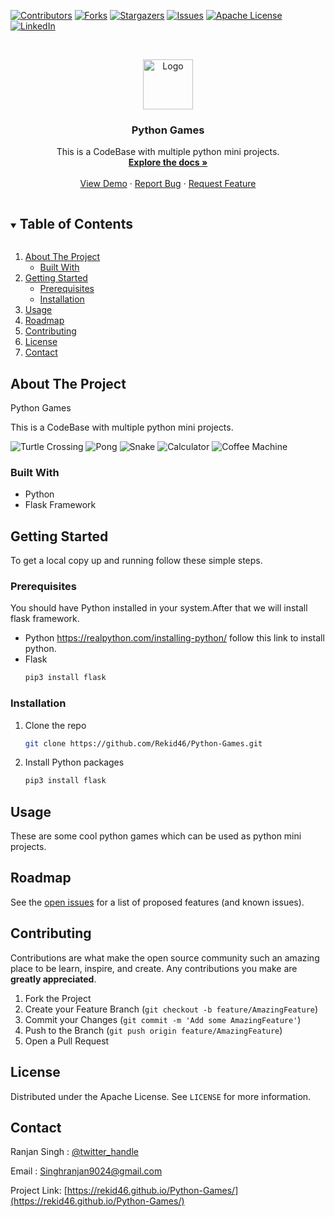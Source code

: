 <!-- PROJECT SHIELDS -->
<!--
*** I'm using markdown "reference style" links for readability.
*** Reference links are enclosed in brackets [ ] instead of parentheses ( ).
*** See the bottom of this document for the declaration of the reference variables
*** for contributors-url, forks-url, etc. This is an optional, concise syntax you may use.
*** https://www.markdownguide.org/basic-syntax/#reference-style-links
-->
[![Contributors][contributors-shield]][contributors-url]
[![Forks][forks-shield]][forks-url]
[![Stargazers][stars-shield]][stars-url]
[![Issues][issues-shield]][issues-url]
[![Apache License][license-shield]][license-url]
[![LinkedIn][linkedin-shield]][linkedin-url]



<!-- PROJECT LOGO -->
<br />
<p align="center">
  <a href="https://github.com/Rekid46/Python-Games">
    <img src="images/arcade-logo.svg" alt="Logo" width="80" height="80">
  </a>

  <h3 align="center">Python Games</h3>

  <p align="center">
    This is a CodeBase with multiple python mini projects.
    <br />
    <a href="https://github.com/Rekid46/Python-Games"><strong>Explore the docs »</strong></a>
    <br />
    <br />
    <a href="https://github.com/Rekid46/Python-Games">View Demo</a>
    ·
    <a href="https://github.com/Rekid46/Python-Games/issues">Report Bug</a>
    ·
    <a href="https://github.com/Rekid46/Python-Games/issues">Request Feature</a>
  </p>
</p>



<!-- TABLE OF CONTENTS -->
<details open="open">
  <summary><h2 style="display: inline-block">Table of Contents</h2></summary>
  <ol>
    <li>
      <a href="#about-the-project">About The Project</a>
      <ul>
        <li><a href="#built-with">Built With</a></li>
      </ul>
    </li>
    <li>
      <a href="#getting-started">Getting Started</a>
      <ul>
        <li><a href="#prerequisites">Prerequisites</a></li>
        <li><a href="#installation">Installation</a></li>
      </ul>
    </li>
    <li><a href="#usage">Usage</a></li>
    <li><a href="#roadmap">Roadmap</a></li>
    <li><a href="#contributing">Contributing</a></li>
    <li><a href="#license">License</a></li>
    <li><a href="#contact">Contact</a></li>
  </ol>
</details>



<!-- ABOUT THE PROJECT -->
## About The Project

Python Games

This is a CodeBase with multiple python mini projects.

![Turtle Crossing](images/turtle_crossing.png?raw=true "Turtle Crossing")
![Pong](images/pong.png?raw=true "pong")
![Snake](images/snake.png?raw=true "snake")
![Calculator](images/calculator.png?raw=true "Calculator")
![Coffee Machine](images/coffee.png?raw=true "Coffee Machine")



### Built With

* Python
* Flask Framework



<!-- GETTING STARTED -->
## Getting Started

To get a local copy up and running follow these simple steps.

### Prerequisites

You should have Python installed in your system.After that we will install flask framework.
* Python 
https://realpython.com/installing-python/
follow this link to install python.
* Flask
  ```sh
  pip3 install flask
  ```

### Installation

1. Clone the repo
   ```sh
   git clone https://github.com/Rekid46/Python-Games.git
   ```
2. Install Python packages
   ```sh
   pip3 install flask
   ```



<!-- USAGE EXAMPLES -->
## Usage

These are some cool python games which can be used as python mini projects.


<!-- ROADMAP -->
## Roadmap

See the [open issues](https://github.com/Rekid46/Python-Games/issues) for a list of proposed features (and known issues).



<!-- CONTRIBUTING -->
## Contributing

Contributions are what make the open source community such an amazing place to be learn, inspire, and create. Any contributions you make are **greatly appreciated**.

1. Fork the Project
2. Create your Feature Branch (`git checkout -b feature/AmazingFeature`)
3. Commit your Changes (`git commit -m 'Add some AmazingFeature'`)
4. Push to the Branch (`git push origin feature/AmazingFeature`)
5. Open a Pull Request



<!-- LICENSE -->
## License

Distributed under the Apache License. See `LICENSE` for more information.



<!-- CONTACT -->
## Contact

Ranjan Singh : [@twitter_handle](https://twitter.com/lifeofranjan) 

Email : Singhranjan9024@gmail.com

Project Link: [https://rekid46.github.io/Python-Games/](https://rekid46.github.io/Python-Games/)






<!-- MARKDOWN LINKS & IMAGES -->
<!-- https://www.markdownguide.org/basic-syntax/#reference-style-links -->
[contributors-shield]: https://img.shields.io/github/contributors/Rekid46/Python-Games.svg?style=for-the-badge
[contributors-url]: https://github.com/Rekid46/Python-Games/graphs/contributors
[forks-shield]: https://img.shields.io/github/forks/Rekid46/Python-Games.svg?style=for-the-badge
[forks-url]: https://github.com/Rekid46/Python-Games/network/members
[stars-shield]: https://img.shields.io/github/stars/Rekid46/Python-Games.svg?style=for-the-badge
[stars-url]: https://github.com/Rekid46/Python-Games/stargazers
[issues-shield]: https://img.shields.io/github/issues/Rekid46/Python-Games.svg?style=for-the-badge
[issues-url]: https://github.com/Rekid46/Python-Games/issues
[license-shield]: https://img.shields.io/github/license/Rekid46/Python-Games.svg?style=for-the-badge
[license-url]: https://github.com/Rekid46/Python-Games/blob/master/LICENSE.txt
[linkedin-shield]: https://img.shields.io/badge/-LinkedIn-black.svg?style=for-the-badge&logo=linkedin&colorB=555
[linkedin-url]: https://www.linkedin.com/in/ranjan-singh-335845206/
